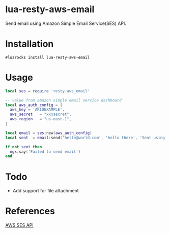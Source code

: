 # lua-resty-aws-email
Send email using Amazon Simple Email Service(SES) API.

# Installation

    #luarocks install lua-resty-aws-email


# Usage
```lua
local ses = require 'resty.aws_email'

-- value from amazon simple email service dashboard
local aws_auth_config = {
  aws_key = 'AKIDEXAMPLE',
  aws_secret   = "xxxsecret",
  aws_region   = "us-east-1",  
}

local email = ses:new(aws_auth_config)
local sent  = email:send('hello@world.com', 'hello there', 'Sent using AWS Simple Email Service API') 

if not sent then
  ngx.say('Failed to send email')
end
```

# Todo
- Add support for file attachment


# References
[AWS SES API](https://docs.aws.amazon.com/ses/latest/DeveloperGuide/query-interface-requests.html)

